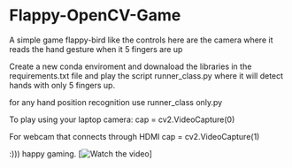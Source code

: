 # Flappy-OpenCV-Game
A simple game flappy-bird like the controls here are the camera where it reads the hand gesture when it 5 fingers are up

Create a new conda enviroment and downaload the libraries in the requirements.txt file and play the script runner_class.py where it will detect hands with only 5 fingers up.

for any hand position recognition use runner_class only.py

To play using your laptop camera:
cap = cv2.VideoCapture(0)

For webcam that connects through HDMI
cap = cv2.VideoCapture(1)

:))) happy gaming.
[![Watch the video](https://raw.githubusercontent.com/nadinegp/Flappy-OpenCV-Game/main/Video)] 
